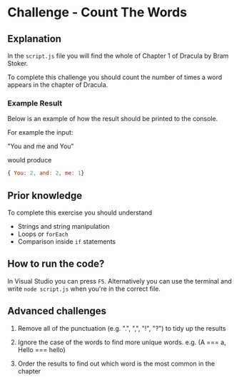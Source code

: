 # Challenge - Count The Words

## Explanation

In the `script.js` file you will find the whole of Chapter 1 of Dracula by Bram Stoker.

To complete this challenge you should count the number of times a word appears in the chapter of Dracula.

### Example Result

Below is an example of how the result should be printed to the console.

For example the input:

"You and me and You"

would produce

```js
{ You: 2, and: 2, me: 1}
```

## Prior knowledge

To complete this exercise you should understand

- Strings and string manipulation
- Loops or `forEach`
- Comparison inside `if` statements

## How to run the code?

In Visual Studio you can press `F5`. Alternatively you can use the terminal and write `node script.js` when you're in the correct file.

## Advanced challenges

1. Remove all of the punctuation (e.g. ".", ",", "!", "?") to tidy up the results

2. Ignore the case of the words to find more unique words. e.g. (A === a, Hello === hello)

3. Order the results to find out which word is the most common in the chapter
